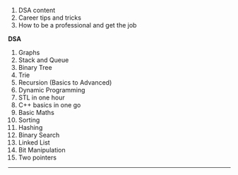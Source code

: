 

1. DSA content
2. Career tips and tricks 
3. How to be a professional and get the job


**DSA**

1. Graphs
2. Stack and Queue
3. Binary Tree
4. Trie 
5. Recursion (Basics to Advanced)
6. Dynamic Programming
7. STL in one hour
8. C++ basics in one go
9. Basic Maths
10. Sorting 
11. Hashing
12. Binary Search
13. Linked List 
14. Bit Manipulation
15. Two pointers

----
